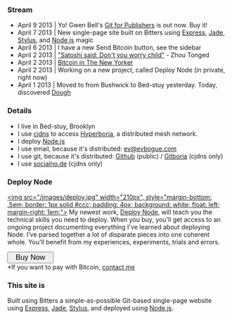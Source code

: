 ### Stream

+ April 9 2013 | Yo! Gwen Bell's [Git for Publishers](http://git.gwenbell.com/) is out now. Buy it!
+ April 7 2013 | New single-page site built on Bitters using [Express](http://expressjs.com/), [Jade](http://jade-lang.com/), [Stylus](http://learnboost.github.io/stylus/), and [Node.js](http://nodejs.org) magic
+ April 6 2013 | I have a new Send Bitcoin button, see the sidebar
+ April 2 2013 | ["Satoshi said: Don't you worry child"](http://www.youtube.com/watch?v=OMAI-OIxLPo) - Zhou Tonged
+ April 2 2013 | [Bitcoin in The New Yorker](http://www.newyorker.com/online/blogs/elements/2013/04/the-future-of-bitcoin.html)
+ April 2 2013 | Working on a new project, called Deploy Node (in private, right now)
+ April 1 2013 | Moved to from Bushwick to Bed-stuy yesterday. Today, discovered [Dough](http://www.nycgo.com/venue/dough)

### Details

+ I live in Bed-stuy, Brooklyn
+ I use [cjdns](https://github.com/cjdelisle/cjdns) to access [Hyperboria](http://hyperboria.net), a distributed mesh network.
+ I deploy [Node.js](http://nodejs.org/)
+ I use email, because it's distributed: [ev@evbogue.com](ev@evbogue.com)
+ I use git, because it's distributed: [Github](http://github.com/evbogue) (public) / [Gitboria](http://gitboria.com/ev) (cjdns only)
+ I use [socialno.de](http://socialno.de) (cjdns only)

### Deploy Node

<a href="http://deployno.de"><img src="/images/deploy.jpg" width="210px", style="margin-bottom: .5em; border: 1px solid #ccc; padding: 4px; background: white; float: left; margin-right: 1em;"></a> My newest work, [Deploy Node](http://deployno.de), will teach you the technical skills you need to deploy. When you buy, you'll get access to an ongoing project documenting everything I've learned about deploying Node. I've parsed together a lot of disparate pieces into one coherent whole. You'll benefit from my experiences, experiments, trials and errors.

<a href="http://evbogue.fetchapp.com/sell/sfasaixe/ppc"><button style="font-size: 1.2em; font-weight: 400; padding-left: 1em; padding-right: 1em;">Buy Now</button></a>
<br />*If you want to pay with Bitcoin, [contact me](ev@evbogue.com)

### This site is

Built using Bitters a simple-as-possible Git-based single-page website using [Express](http://expressjs.com/), [Jade](http://jade-lang.com/), [Stylus](http://learnboost.github.io/stylus/), and deployed using [Node.js](http://nodejs.org).
